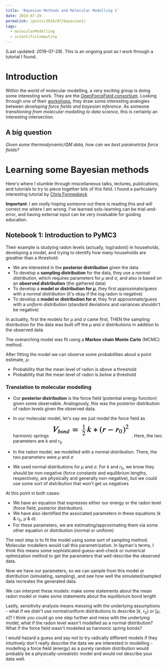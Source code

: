 ```yaml
---
title: 'Bayesian Methods and Molecular Modelling 1'
date: 2019-07-29
permalink: /posts/2019/07/bayesian1/
tags:
  - molecularModelling
  - scientificComputing
---
```

(Last updated: 2019-07-29). This is an ongoing post as I work through a tutorial I found.

# Introduction
Within the world of molecular modelling, a very exciting group is doing some 
interesting work. They are the 
[OpenForceField consortium](https://openforcefield.org/).
Looking through one of their 
[workshops](https://openforcefield.org/news/jan-2019-meeting-agenda/),
they draw some interesting analogies between 
*developing force fields and bayesian inference*.
As someone *transitioning from molecular modelling to data science*, this is 
certainly an interesting intersection.

## A big question
*Given some thermodynamic/QM data, how can we best parametrize force fields?*

# Learning some Bayesian methods
Here's where I stumble through miscellaneous talks, lectures, publications,
and tutorials to try to piece together bits of this field.
I found a particularly interesting tutorial by [Chris Fonnesbeck](https://github.com/fonnesbeck/mcmc_pydata_london_2019)

**Important**: I am *really* hoping someone out there is reading this and 
will correct me where I am wrong. I've learned solo-learning 
can be trial-and-error, and having external input can be very invaluable
for guiding education.

## Notebook 1: Introduction to PyMC3
Their example is studying radon levels (actually, log(radon)) in households, 
developing a model, 
and trying to identify how many households are greather than a threshold.

* We are interested in the **posterior distribution** given the data
* To develop a **sampling distribution** for the data, 
they use a *normal distribution*, which requires parameters for $\mu$ and $\sigma$,
and also is based on an **observed distribution** (the gathered data)
* To develop a **model or distribution for $\mu$**, they first approximate/guess
with a *normal distribution* (it's okay if the log radon is negative)
* To develop a **model or distribution for $\sigma$**, they first approximate/guess
with a *uniform distribution* (standard deviations and variances shouldn't 
be negative)

In actuality, first the models for $\mu$ and $\sigma$ came first,
THEN the sampling distribution for the data was built off the $\mu$ and $\sigma$ 
distributions in addition to the observed data

The overarching model was fit using a **Markov chain Monte Carlo** (MCMC) method.

After fitting the model we can observe some probabilities about a point estimate,
$\mu$:

* Probability that the mean level of radon is *above* a threshold
* Probability that the mean level of radon is *below* a threshold

### Translation to molecular modelling
* Our **posterior distribution** is the force field (potential energy function)
given some observable. Analogously, this was the posterior distribution of radon
levels given the observed data.

* In our molecular model, let's say we just model the force field 
as harmonic springs 
![Harmonic spring](/images/mm/harmonicspring.png). Here, the two parameters
are $k$ and $r_0$
* In the radon model, we modelled with a normal distribution. There, the two 
parameters were $\mu$ and $\sigma$
* We used normal distributions for $\mu$ and $\sigma$. For $k$ and $r_0$, we know
they should be non-negative (force constants and equilibrium lengths, 
respectively, are physically and generally non-negative), but we could
use some sort of distribution that won't get us negatives

At this point in both cases:

* We have an equation that expresses either our energy 
or the radon level (force field, posterior distribution). 
* We have also identified the associated parameters
in these equations ($k$ & $r_0$, $\mu$ & $\sigma$). 
* For these parameters, we are estimating/approximating them via some 
other equation or distribution (normal or uniform)

The next step is to fit the model using some sort of sampling method. 
Molecular modellers would call this parametrization.
In layman's terms, I think this means some sophisticated guess-and-check or
numerical optimization method to get the parameters 
that well-describe the observed data.

Now we have our parameters, so we can sample from this model or distribution 
(simulating, sampling), and see how well the simulated/sampled data
recreates the generated data.

We can interpret these models: make some statements about the 
mean radon model or make some statements about the equilibrium bond length

Lastly, sensitivity analysis means messing with the underlying assumptions -
what if we didn't use normal/uniform distributions to describe [$k$, $r_0$] or
[$\mu$, $\sigma$]? I think you could go one step further and mess
with the underlying model, what if the radon level wasn't modelled as a 
normal distribution? 
What if the force field wasn't modelled as harmonic spring bonds?

I would hazard a guess and say not to try radically different models if they
intuitively don't really describe the data we are interested in modelling -
modelling a force field (energy) as a purely random distribution would probably 
be a physically-unrealistic model and would not describe your data well.
